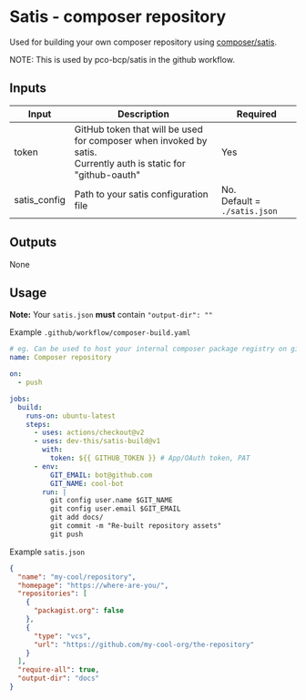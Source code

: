 # Satis - composer repository
Used for building your own composer repository using [composer/satis](https://github.com/composer/satis).

NOTE: This is used by pco-bcp/satis in the github workflow.

## Inputs

| Input        | Description                                                                                             | Required                     |
|--------------|---------------------------------------------------------------------------------------------------------|------------------------------|
| token        | GitHub token that will be used for composer when invoked by satis.<br/>Currently auth is static for "github-oauth" | Yes                          |
| satis_config | Path to your satis configuration file                                                                   | No.<br/>Default = `./satis.json` |

## Outputs
None

## Usage
**Note:** Your `satis.json` **must** contain `"output-dir": ""`

Example `.github/workflow/composer-build.yaml`
```yaml
# eg. Can be used to host your internal composer package registry on github pages.
name: Composer repository

on:
  - push

jobs:
  build:
    runs-on: ubuntu-latest
    steps:
      - uses: actions/checkout@v2
      - uses: dev-this/satis-build@v1
        with:
          token: ${{ GITHUB_TOKEN }} # App/OAuth token, PAT
      - env:
          GIT_EMAIL: bot@github.com
          GIT_NAME: cool-bot
        run: |
          git config user.name $GIT_NAME
          git config user.email $GIT_EMAIL
          git add docs/
          git commit -m "Re-built repository assets"
          git push
```

Example `satis.json`
```json
{
  "name": "my-cool/repository",
  "homepage": "https://where-are-you/",
  "repositories": [
    {
      "packagist.org": false
    },
    {
      "type": "vcs",
      "url": "https://github.com/my-cool-org/the-repository"
    }
  ],
  "require-all": true,
  "output-dir": "docs"
}
```
